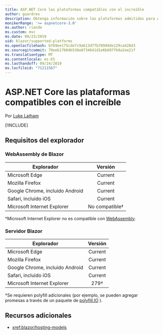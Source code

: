 ```yaml
---
title: ASP.NET Core las plataformas compatibles con el increíble
author: guardrex
description: Obtenga información sobre las plataformas admitidas para ASP.NET Core increíblemente.
monikerRange: '>= aspnetcore-3.0'
ms.author: riande
ms.custom: mvc
ms.date: 09/23/2019
uid: blazor/supported-platforms
ms.openlocfilehash: b769ee175cde7c9a613d7fb70949de129ca428d3
ms.sourcegitcommit: 79eeb17604b536e8f34641d1e6b697fb9a2ee21f
ms.translationtype: MT
ms.contentlocale: es-ES
ms.lasthandoff: 09/24/2019
ms.locfileid: "71211567"
---
```

# <a name="aspnet-core-blazor-supported-platforms"></a>ASP.NET Core las plataformas compatibles con el increíble

Por [Luke Latham](https://github.com/guardrex)

[!INCLUDE[](~/includes/blazorwasm-preview-notice.md)]

## <a name="browser-requirements"></a>Requisitos del explorador

### <a name="blazor-webassembly"></a>WebAssembly de Blazor

| Explorador                          | Versión               |
| -------------------------------- | :-------------------: |
| Microsoft Edge                   | Current               |
| Mozilla Firefox                  | Current               |
| Google Chrome, incluido Android | Current               |
| Safari, incluido iOS            | Current               |
| Microsoft Internet Explorer      | No compatible&dagger; |

&dagger;Microsoft Internet Explorer no es compatible con [WebAssembly](https://webassembly.org).

### <a name="blazor-server"></a>Servidor Blazor

| Explorador                          | Versión    |
| -------------------------------- | :--------: |
| Microsoft Edge                   | Current    |
| Mozilla Firefox                  | Current    |
| Google Chrome, incluido Android | Current    |
| Safari, incluido iOS            | Current    |
| Microsoft Internet Explorer      | 279&dagger; |

&dagger;Se requieren polyfill adicionales (por ejemplo, se pueden agregar promesas a través de un paquete de [polyfill.IO](https://polyfill.io/v3/) ).

## <a name="additional-resources"></a>Recursos adicionales

* <xref:blazor/hosting-models>
